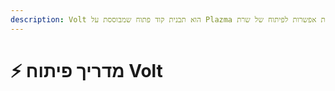 ```yaml
---
description: Volt הוא תבנית קוד פתוח שמבוססת על Plazma ומספקת אפשרות לפיתוח של שרת Paperweight משלו.
---
```


# ⚡ מדריך פיתוח Volt

